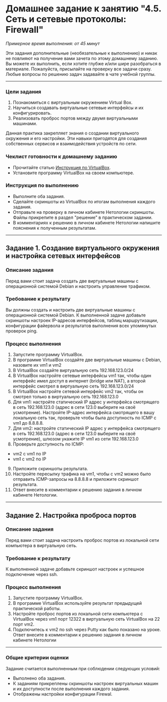 # Домашнее задание к занятию "4.5. Сеть и сетевые протоколы: Firewall"
 
*Примерное время выполнения: от 45 минут*

Эти задания дополнительные (необязательные к выполнению) и никак не повлияют на получение вами зачета по этому домашнему заданию. Вы можете их выполнить, если хотите глубже и/или шире разобраться в материале. Пожалуйста, присылайте на проверку все задачи сразу. Любые вопросы по решению задач задавайте в чате учебной группы.

---

### Цели задания
1. Познакомиться с виртуальным окружением Virtual Box.
2. Научиться создавать виртуальные сетевые интерфейсы и их конфигурировать.
3. Реализовать проброс портов между двумя виртуальными машинами.

Данная практика закрепляет знания о создании виртуального окружения и его настройки. Эти навыки пригодятся для создания собственных сервисов и взаимодействия устройств по сети.

### Чеклист готовности к домашнему заданию
- Прочитайте статью [Инструкция по VirtualBox](https://hackware.ru/?p=3727). 
- Установите программу VirtualBox на своем компьютере.

### Инструкция по выполнению 
- Выполните оба задания.
- Сделайте скриншоты из VirtualBox по итогам выполнения каждого задания.
- Отправьте на проверку в личном кабинете Нетологии скриншоты. Файлы прикрепите в раздел "решение" в практическом задании.
- В комментариях к решению в личном кабинете Нетологии напишите пояснения к полученным результатам. 

---

## Задание 1. Создание виртуального окружения и настройка сетевых интерфейсов

### Описание задания
Перед вами стоит задача создать две виртуальные машины с операционной системой Debian и настроить управление трафиком.

### Требование к результату
Вы должны создать и настроить две виртуальные машины с операционной системой Debian. К выполненной задаче добавьте скриншоты настроек IP-адресов интерфейсов, таблиц маршрутизации, конфигурации файервола и результатов выполнения всех упомянутых проверок ping.

### Процесс выполнения
1. Запустите программу VirtualBox.
2. В программе VirtualBox создайте две виртуальные машины с Debian, назовите их vm1 и vm2
3. В VirtualBox создайте виртуальную сеть 192.168.123.0/24
4. В VirtualBox настройте сетевые интерфейсы vm1 так, чтобы один интерфейс имел доступ в интернет (bridge или NAT), а второй интерфейс смотрел в виртуальную сеть 192.168.123.0/24
5. В VirtualBox настройте сетевой интерфейс vm2 так, чтобы он смотрел только в виртуальную сеть 192.168.123.0
6. Для vm1: настройте статический IP адрес у интерфейса смотрящего в сеть 192.168.123.0 (адрес в сети 123.0 выберите на своё усмотрение). Настройте IP-адрес интерфейса смотрящего в вашу локальную сеть так, проверьте чтобы была доступность по ICMP c vm1 до 8.8.8.8.
7. Для vm2: настройте статический IP адрес у интерфейса смотрящего в сеть 192.168.123.0 (адрес в сети 123.0 выберите на своё усмотрение), шлюзом укажите IP vm1 из сети 192.168.123.0
8. Проверьте доступность по ICMP:
 - vm2 с vm1 по IP
 - vm1 с vm2 по IP 
9. Приложите скриншоты результата.
10. Настройте пересылку трафика на vm1, чтобы с vm2 можно было отправить ICMP-запросы на 8.8.8.8 и приложите скриншот результата.
11. Ответ внесите в комментарии к решению задания в личном кабинете Нетологии.

--- 

## Задание 2. Настройка проброса портов

### Описание задания
Перед вами стоит задача настроить проброс портов из локальной сети компьютера в виртуальную сеть.

### Требование к результату
К выполненной задаче добавьте скриншот настроек и успешное подключение через ssh.

### Процесс выполнения
1. Запустите программу VirtualBox.
2. В программе VirtualBox используйте результат предыдущей практической работы.
3. Настройте проброс портов из локальной сети компьютера с VirtualBox через vm1 порт 12322 в виртуальную сеть VirtualBox на 22 порт vm2.
4. Подключитесь к vm2 по ssh через Putty как было показано на уроке. Ответ внесите в комментарии к решению задания в личном кабинете Нетологии

---

### Общие критерии оценки
Задание считается выполненным при соблюдении следующих условий:
- Выполнено оба задания.
- К заданиям прикреплены скриншоты настроек виртуальных машин и их доступности после выполнения каждого задания.
- Отображены настройки конфигурации Firewal.
 
 
 
